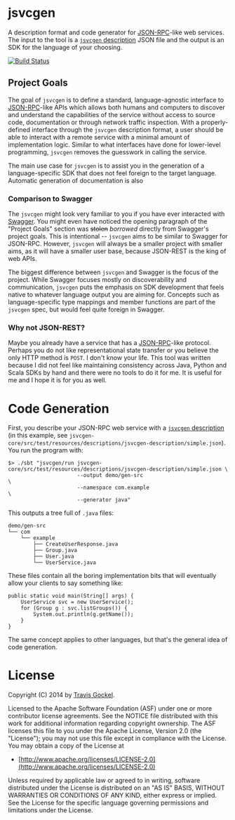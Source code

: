 jsvcgen
=======

A description format and code generator for [JSON-RPC][JSON-RPC]-like web services.
The input to the tool is a [`jsvcgen` description][JsvcgenDescription] JSON file and the output is an SDK for the
 language of your choosing.

[![Build Status](https://travis-ci.org/solidfire/jsvcgen.svg?branch=master)](https://travis-ci.org/solidfire/jsvcgen)

Project Goals
-------------

The goal of `jsvcgen` is to define a standard, language-agnostic interface to [JSON-RPC][JSON-RPC]-like APIs which
 allows both humans and computers to discover and understand the capabilities of the service without access to source
 code, documentation or through network traffic inspection.
With a properly-defined interface through the `jsvcgen` description format, a user should be able to interact with a
 remote service with a minimal amount of implementation logic.
Similar to what interfaces have done for lower-level programming, `jsvcgen` removes the guesswork in calling the
 service.

The main use case for `jsvcgen` is to assist you in the generation of a language-specific SDK that does not feel foreign
 to the target language.
Automatic generation of documentation is also

### Comparison to Swagger

The `jsvcgen` might look very familiar to you if you have ever interacted with [Swagger][Swagger-spec].
You might even have noticed the opening paragraph of the "Project Goals" section was ~~stolen~~ *borrowed* directly from
 Swagger's project goals.
This is intentional -- `jsvcgen` aims to be similar to Swagger for JSON-RPC.
However, `jsvcgen` will always be a smaller project with smaller aims, as it will have a smaller user base, because
 JSON-REST is the king of web APIs.

The biggest difference between `jsvcgen` and Swagger is the focus of the project.
While Swagger focuses mostly on discoverability and communication, `jsvcgen` puts the emphasis on SDK development that
 feels native to whatever language output you are aiming for.
Concepts such as language-specific type mappings and member functions are part of the `jsvcgen` spec, but would feel
 quite foreign in Swagger.

### Why not JSON-REST?

Maybe you already have a service that has a [JSON-RPC][JSON-RPC]-like protocol.
Perhaps you do not like representational state transfer or you believe the only HTTP method is `POST`.
I don't know your life.
This tool was written because I did not feel like maintaining consistency across Java, Python and Scala SDKs by hand and
 there were no tools to do it for me.
It is useful for me and I hope it is for you as well.

Code Generation
===============

First, you describe your JSON-RPC web service with a [`jsvcgen` description][JsvcgenDescription] (in this example, see
 `jsvcgen-core/src/test/resources/descriptions/jsvcgen-description/simple.json`).
You run the program with:

    $> ./sbt "jsvcgen/run jsvcgen-core/src/test/resources/descriptions/jsvcgen-description/simple.json \
                          --output demo/gen-src                                                        \
                          --namespace com.example                                                      \
                          --generator java"

This outputs a tree full of `.java` files:

    demo/gen-src
    └── com
        └── example
            ├── CreateUserResponse.java
            ├── Group.java
            ├── User.java
            └── UserService.java

These files contain all the boring implementation bits that will eventually allow your clients to say something like:

    public static void main(String[] args) {
        UserService svc = new UserService();
        for (Group g : svc.listGroups()) {
            System.out.println(g.getName());
        }
    }

The same concept applies to other languages, but that's the general idea of code generation.

License
=======

Copyright (C) 2014 by [Travis Gockel](mailto:travis@gockelhut.com).

Licensed to the Apache Software Foundation (ASF) under one or more contributor license agreements.  See the NOTICE file
distributed with this work for additional information regarding copyright ownership.  The ASF licenses this file to you
under the Apache License, Version 2.0 (the "License"); you may not use this file except in compliance with the License.
You may obtain a copy of the License at

 - [http://www.apache.org/licenses/LICENSE-2.0](http://www.apache.org/licenses/LICENSE-2.0)

Unless required by applicable law or agreed to in writing, software distributed under the License is distributed on an
"AS IS" BASIS, WITHOUT WARRANTIES OR CONDITIONS OF ANY KIND, either express or implied.  See the License for the
specific language governing permissions and limitations under the License.

 [JSON-RPC]: http://json-rpc.org/
 [JsvcgenDescription]: https://github.com/solidfire/jsvcgen/blob/master/doc/JsvcgenDescription.md
 [Swagger-spec]: https://github.com/wordnik/swagger-spec
